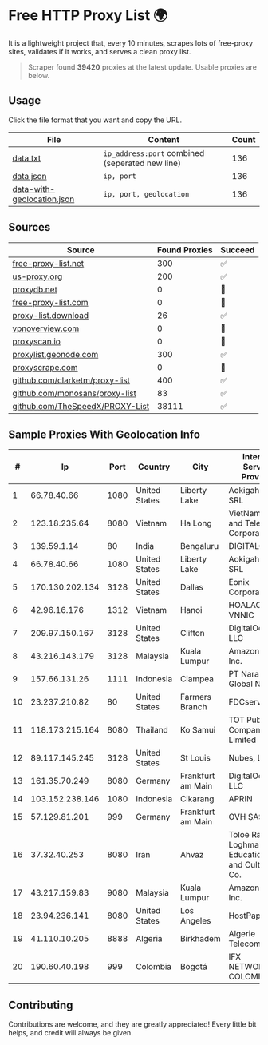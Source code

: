
# Free HTTP Proxy List 🌍

It is a lightweight project that, every 10 minutes, scrapes lots of free-proxy sites, validates if it works, and serves a clean proxy list.


> Scraper found **39420** proxies at the latest update. Usable proxies are below.

## Usage

Click the file format that you want and copy the URL.


|File|Content|Count|
|----|-------|-----|
|[data.txt](https://raw.githubusercontent.com/themiralay/Proxy-List-World/master/data.txt)|`ip_address:port` combined (seperated new line)|136|
|[data.json](https://raw.githubusercontent.com/themiralay/Proxy-List-World/master/data.json)|`ip, port`|136|
|[data-with-geolocation.json](https://raw.githubusercontent.com/themiralay/Proxy-List-World/master/data-with-geolocation.json)|`ip, port, geolocation`|136|

## Sources

|Source|Found Proxies|Succeed|
|------|-------------|-------|
|[free-proxy-list.net](https://free-proxy-list.net)|300|✅|
|[us-proxy.org](https://www.us-proxy.org)|200|✅|
|[proxydb.net](http://proxydb.net)|0|🚫|
|[free-proxy-list.com](https://free-proxy-list.com/?page=&port=&type%5B%5D=http&type%5B%5D=https&up_time=0&search=Search)|0|🚫|
|[proxy-list.download](https://www.proxy-list.download/HTTP)|26|✅|
|[vpnoverview.com](https://vpnoverview.com/privacy/anonymous-browsing/free-proxy-servers)|0|🚫|
|[proxyscan.io](https://www.proxyscan.io)|0|🚫|
|[proxylist.geonode.com](https://proxylist.geonode.com/api/proxy-list?limit=300&page=1&sort_by=lastChecked&sort_type=desc&protocols=http,https)|300|✅|
|[proxyscrape.com](https://api.proxyscrape.com/v2/?request=displayproxies&protocol=http&timeout=10000&country=all&ssl=all&anonymity=all)|0|🚫|
|[github.com/clarketm/proxy-list](https://raw.githubusercontent.com/clarketm/proxy-list/master/proxy-list-raw.txt)|400|✅|
|[github.com/monosans/proxy-list](https://raw.githubusercontent.com/monosans/proxy-list/main/proxies/http.txt)|83|✅|
|[github.com/TheSpeedX/PROXY-List](https://raw.githubusercontent.com/TheSpeedX/PROXY-List/master/http.txt)|38111|✅|


## Sample Proxies With Geolocation Info

|#|Ip|Port|Country|City|Internet Service Provider|
|-|--|----|-------|----|-------------------------|
|1|66.78.40.66|1080|United States|Liberty Lake|Aokigahara SRL|
|2|123.18.235.64|8080|Vietnam|Ha Long|VietNam Post and Telecom Corporation|
|3|139.59.1.14|80|India|Bengaluru|DIGITALOCEAN|
|4|66.78.40.66|1080|United States|Liberty Lake|Aokigahara SRL|
|5|170.130.202.134|3128|United States|Dallas|Eonix Corporation|
|6|42.96.16.176|1312|Vietnam|Hanoi|HOALAC-VNNIC|
|7|209.97.150.167|3128|United States|Clifton|DigitalOcean, LLC|
|8|43.216.143.179|3128|Malaysia|Kuala Lumpur|Amazon.com, Inc.|
|9|157.66.131.26|1111|Indonesia|Ciampea|PT Nararya Global Network|
|10|23.237.210.82|80|United States|Farmers Branch|FDCservers.net|
|11|118.173.215.164|8080|Thailand|Ko Samui|TOT Public Company Limited|
|12|89.117.145.245|3128|United States|St Louis|Nubes, LLC|
|13|161.35.70.249|8080|Germany|Frankfurt am Main|DigitalOcean, LLC|
|14|103.152.238.146|1080|Indonesia|Cikarang|APRIN|
|15|57.129.81.201|999|Germany|Frankfurt am Main|OVH SAS|
|16|37.32.40.253|8080|Iran|Ahvaz|Toloe Rayaneh Loghman Educational and Cultural Co.|
|17|43.217.159.83|9080|Malaysia|Kuala Lumpur|Amazon.com, Inc.|
|18|23.94.236.141|8080|United States|Los Angeles|HostPapa|
|19|41.110.10.205|8888|Algeria|Birkhadem|Algerie Telecom|
|20|190.60.40.198|999|Colombia|Bogotá|IFX NETWORKS COLOMBIA|



## Contributing

Contributions are welcome, and they are greatly appreciated! Every
little bit helps, and credit will always be given.


